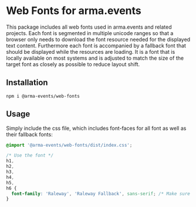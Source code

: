 # Web Fonts for arma.events

This package includes all web fonts used in arma.events and related projects. Each font is segmented in multiple unicode ranges so that a browser only needs to download the font resource needed for the displayed text content.
Furthermore each font is accompanied by a fallback font that should be displayed while the resources are loading. It is a font that is locally available on most systems and is adjusted to match the size of the target font as closely as possible to reduce layout shift.

## Installation

```
npm i @arma-events/web-fonts
```

## Usage

Simply include the css file, which includes font-faces for all font as well as their fallback fonts:

```css
@import '@arma-events/web-fonts/dist/index.css';

/* Use the font */
h1,
h2,
h3,
h4,
h5,
h6 {
  font-family: 'Raleway', 'Raleway Fallback', sans-serif; /* Make sure to include the fallback font to reduce layout shift */
}
```
